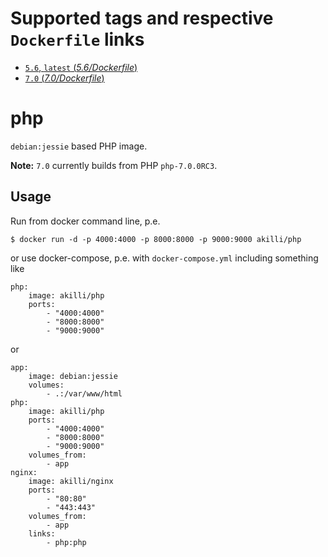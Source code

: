 # Supported tags and respective `Dockerfile` links

- [`5.6`, `latest` (*5.6/Dockerfile*)](https://github.com/akilli/docker/blob/master/php/Dockerfile)
- [`7.0` (*7.0/Dockerfile*)](https://github.com/akilli/docker/blob/master/php-7.0/Dockerfile)

# php

`debian:jessie` based PHP image.

**Note:** `7.0` currently builds from PHP `php-7.0.0RC3`.

## Usage

Run from docker command line, p.e.

    $ docker run -d -p 4000:4000 -p 8000:8000 -p 9000:9000 akilli/php

or use docker-compose, p.e. with `docker-compose.yml` including something like

    php:
        image: akilli/php
        ports:
            - "4000:4000"
            - "8000:8000"
            - "9000:9000"

or

    app:
        image: debian:jessie
        volumes:
            - .:/var/www/html
    php:
        image: akilli/php
        ports:
            - "4000:4000"
            - "8000:8000"
            - "9000:9000"
        volumes_from:
            - app
    nginx:
        image: akilli/nginx
        ports:
            - "80:80"
            - "443:443"
        volumes_from:
            - app
        links:
            - php:php
